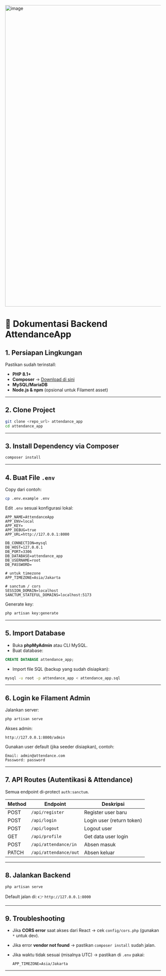<img width="1919" height="975" alt="image" src="https://github.com/user-attachments/assets/f3e76eaf-03b1-40e3-97c0-2ebf8c031e8d" />


# 📘 Dokumentasi Backend AttendanceApp

## 1. Persiapan Lingkungan

Pastikan sudah terinstall:

* **PHP 8.1+**
* **Composer** → [Download di sini](https://getcomposer.org/download/)
* **MySQL/MariaDB**
* **Node.js & npm** (opsional untuk Filament asset)

---

## 2. Clone Project

```bash
git clone <repo_url> attendance_app
cd attendance_app
```

---

## 3. Install Dependency via Composer

```bash
composer install
```

---

## 4. Buat File `.env`

Copy dari contoh:

```bash
cp .env.example .env
```

Edit `.env` sesuai konfigurasi lokal:

```env
APP_NAME=AttendanceApp
APP_ENV=local
APP_KEY=
APP_DEBUG=true
APP_URL=http://127.0.0.1:8000

DB_CONNECTION=mysql
DB_HOST=127.0.0.1
DB_PORT=3306
DB_DATABASE=attendance_app
DB_USERNAME=root
DB_PASSWORD=

# untuk timezone
APP_TIMEZONE=Asia/Jakarta

# sanctum / cors
SESSION_DOMAIN=localhost
SANCTUM_STATEFUL_DOMAINS=localhost:5173
```

Generate key:

```bash
php artisan key:generate
```

---

## 5. Import Database

* Buka **phpMyAdmin** atau CLI MySQL.
* Buat database:

```sql
CREATE DATABASE attendance_app;
```

* Import file SQL (backup yang sudah disiapkan):

```bash
mysql -u root -p attendance_app < attendance_app.sql
```

---


## 6. Login ke Filament Admin

Jalankan server:

```bash
php artisan serve
```

Akses admin:

```
http://127.0.0.1:8000/admin
```

Gunakan user default (jika seeder disiapkan), contoh:

```
Email: admin@attendance.com
Password: password
```

---

## 7. API Routes (Autentikasi & Attendance)

Semua endpoint di-protect `auth:sanctum`.

| Method | Endpoint              | Deskripsi                 |
| ------ | --------------------- | ------------------------- |
| POST   | `/api/register`       | Register user baru        |
| POST   | `/api/login`          | Login user (return token) |
| POST   | `/api/logout`         | Logout user               |
| GET    | `/api/profile`        | Get data user login       |
| POST   | `/api/attendance/in`  | Absen masuk               |
| PATCH  | `/api/attendance/out` | Absen keluar              |

---

## 8. Jalankan Backend

```bash
php artisan serve
```

Default jalan di:
👉 `http://127.0.0.1:8000`

---

## 9. Troubleshooting

* Jika **CORS error** saat akses dari React → cek `config/cors.php` (gunakan `*` untuk dev).
* Jika error **vendor not found** → pastikan `composer install` sudah jalan.
* Jika waktu tidak sesuai (misalnya UTC) → pastikan di `.env` pakai:

  ```env
  APP_TIMEZONE=Asia/Jakarta
  ```

---
